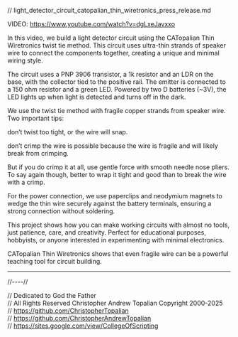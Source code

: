// light_detector_circuit_catopalian_thin_wiretronics_press_release.md

VIDEO: https://www.youtube.com/watch?v=dgLxeJavxxo

In this video, we build a light detector circuit using the CATopalian Thin Wiretronics twist tie method. This circuit uses ultra-thin strands of speaker wire to connect the components together, creating a unique and minimal wiring style.

The circuit uses a PNP 3906 transistor, a 1k resistor and an LDR on the base, with the collector tied to the positive rail. The emitter is connected to a 150 ohm resistor and a green LED. Powered by two D batteries (~3V), the LED lights up when light is detected and turns off in the dark.

We use the twist tie method with fragile copper strands from speaker wire. Two important tips:

don’t twist too tight, or the wire will snap.

don’t crimp the wire is possible because the wire is fragile and will likely break from crimping.

But if you do crimp it at all, use gentle force with smooth needle nose pliers. To say again though, better to wrap it tight and good than to break the wire with a crimp.

For the power connection, we use paperclips and neodymium magnets to wedge the thin wire securely against the battery terminals, ensuring a strong connection without soldering.

This project shows how you can make working circuits with almost no tools, just patience, care, and creativity. Perfect for educational purposes, hobbyists, or anyone interested in experimenting with minimal electronics.

CATopalian Thin Wiretronics shows that even fragile wire can be a powerful teaching tool for circuit building.

---

//----//

// Dedicated to God the Father  
// All Rights Reserved Christopher Andrew Topalian Copyright 2000-2025  
// https://github.com/ChristopherTopalian  
// https://github.com/ChristopherAndrewTopalian  
// https://sites.google.com/view/CollegeOfScripting

